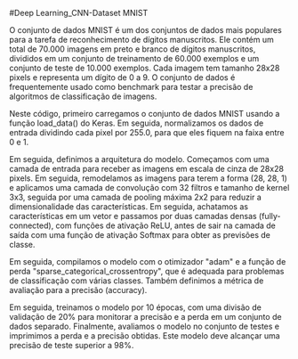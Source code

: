 #Deep Learning_CNN-Dataset MNIST

O conjunto de dados MNIST é um dos conjuntos de dados mais populares para a tarefa de reconhecimento de dígitos manuscritos. Ele contém um total de 70.000 imagens em preto e branco de dígitos manuscritos, divididos em um conjunto de treinamento de 60.000 exemplos e um conjunto de teste de 10.000 exemplos. Cada imagem tem tamanho 28x28 pixels e representa um dígito de 0 a 9. O conjunto de dados é frequentemente usado como benchmark para testar a precisão de algoritmos de classificação de imagens.

Neste código, primeiro carregamos o conjunto de dados MNIST usando a função load_data() do Keras. Em seguida, normalizamos os dados de entrada dividindo cada pixel por 255.0, para que eles fiquem na faixa entre 0 e 1.

Em seguida, definimos a arquitetura do modelo. Começamos com uma camada de entrada para receber as imagens em escala de cinza de 28x28 pixels. Em seguida, remodelamos as imagens para terem a forma (28, 28, 1) e aplicamos uma camada de convolução com 32 filtros e tamanho de kernel 3x3, seguida por uma camada de pooling máxima 2x2 para reduzir a dimensionalidade das características. Em seguida, achatamos as características em um vetor e passamos por duas camadas densas (fully-connected), com funções de ativação ReLU, antes de sair na camada de saída com uma função de ativação Softmax para obter as previsões de classe.

Em seguida, compilamos o modelo com o otimizador "adam" e a função de perda "sparse_categorical_crossentropy", que é adequada para problemas de classificação com várias classes. Também definimos a métrica de avaliação para a precisão (accuracy).

Em seguida, treinamos o modelo por 10 épocas, com uma divisão de validação de 20% para monitorar a precisão e a perda em um conjunto de dados separado. Finalmente, avaliamos o modelo no conjunto de testes e imprimimos a perda e a precisão obtidas. Este modelo deve alcançar uma precisão de teste superior a 98%.
